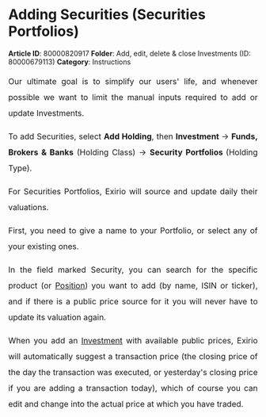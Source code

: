 # Adding Securities (Securities Portfolios)

**Article ID**: 80000820917
**Folder**: Add, edit, delete & close Investments (ID: 80000679113)
**Category**: Instructions

<p style="box-sizing: border-box; margin-bottom: 0px; margin-left: 0in; font-size: 15px; line-height: 30px; word-break: normal; overflow-wrap: break-word; text-align: justify;"><span dir="ltr" style="box-sizing: border-box; font-size: 16px; line-height: 32px;">Our ultimate goal is to simplify our users' life, and whenever possible we want to limit the manual inputs required to add or update Investments. </span></p><p style="box-sizing: border-box; margin-bottom: 0px; margin-left: 0in; font-size: 15px; line-height: 30px; word-break: normal; overflow-wrap: break-word; text-align: justify;"><span dir="ltr" style="box-sizing: border-box; font-size: 16px; line-height: 32px;">To add Securities, select <strong>Add Holding</strong>, then <strong>Investment </strong>-> <strong>Funds, Brokers & Banks</strong> (Holding Class) -> <strong dir="ltr">Security Portfolios </strong>(Holding Type).</span></p><p style="box-sizing: border-box; margin-bottom: 0px; margin-left: 0in; font-size: 15px; line-height: 30px; word-break: normal; overflow-wrap: break-word; text-align: justify;"><span dir="ltr" style="box-sizing: border-box; font-size: 16px; line-height: 32px;">For Securities Portfolios, Exirio will source and update daily their valuations. </span></p><p style="box-sizing: border-box; margin-bottom: 0px; margin-left: 0in; font-size: 15px; line-height: 30px; word-break: normal; overflow-wrap: break-word; text-align: justify;"><span dir="ltr" style="box-sizing: border-box; font-size: 16px; line-height: 32px;">First, you need to give a name to your Portfolio, or select any of your existing ones. </span></p><p style="box-sizing: border-box; margin-bottom: 0px; margin-left: 0in; font-size: 15px; line-height: 30px; word-break: normal; overflow-wrap: break-word; text-align: justify;"><span dir="ltr" style="box-sizing: border-box; font-size: 16px; line-height: 32px;">In the field marked Security, you can search for the specific product (or <a href="https://support.exirio.com/en/support/solutions/articles/80000882586">Position</a>) you want to add (by name, ISIN or ticker), and if there is a public price source for it you will never have to update its valuation again.  </span></p><p style="box-sizing: border-box; margin-bottom: 0px; margin-left: 0in; font-size: 15px; line-height: 30px; word-break: normal; overflow-wrap: break-word; text-align: justify;"><span dir="ltr" style="box-sizing: border-box; font-size: 16px; line-height: 32px;">When you add an <a href="https://support.exirio.com/en/support/solutions/articles/80000253643">Investment</a> with available public prices, Exirio will automatically suggest a transaction price (the closing price of the day the transaction was executed, or yesterday's closing price if you are adding a transaction today), which of course you can edit and change into the actual price at which you have traded.</span></p>